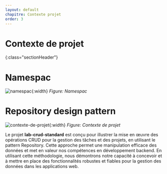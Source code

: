 ```yaml
---
layout: default
chapitre: Contexte projet
order: 3
---
```


# Contexte de projet
{:class="sectionHeader"}
<!-- new slide -->

# Namespac
![namespac](.\contexte-projet\images\namecpacing.png){:width} *Figure: Namespac*
<!-- new slide -->
# Repository design pattern
  ![contexte-de-projet](.\contexte-projet\images\repository.png){:width} *Figure: Contexte de projet*

<!-- note -->

Le projet **lab-crud-standard** est conçu pour illustrer la mise en œuvre des opérations CRUD pour la gestion des tâches et des projets, en utilisant le pattern Repository. Cette approche permet une manipulation efficace des données et met en valeur nos compétences en développement backend. En utilisant cette méthodologie, nous démontrons notre capacité à concevoir et à mettre en place des fonctionnalités robustes et fiables pour la gestion des données dans les applications web.

<!-- new slide -->